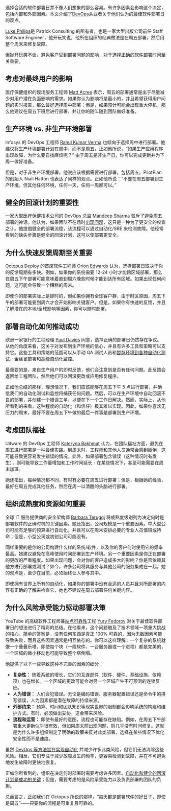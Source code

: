 选择合适的软件部署日并不像人们想象的那么容易。有许多因素会影响这个决定，包括内部和外部因素。本文介绍了[DevOps](https://thenewstack.io/platform-engineering/platform-engineering-what-is-it-and-who-does-it/)从业者关于他们认为的最佳软件部署日的观点。

[Luke Philips](https://www.linkedin.com/in/lukephilips/)是 Patrick Consulting 的所有者，也是一家大型出版公司前任 Staff Software Engineer，他开玩笑说，他所在组织的经典做法是在周五部署，然后用整个周末来修复故障。

但抛开玩笑不谈，避免客户受到部署问题的影响，对于[选择正确的软件部署时间](https://thenewstack.io/how-time-plays-a-crucial-role-in-aggregating-mobile-data/)至关重要。

## 考虑对最终用户的影响

医疗保健组织的现场服务工程师 [Matt Acree](https://www.linkedin.com/in/matt-acree-1383442/) 表示，周五的部署通常是出于尽量减少对用户潜在负面影响的需求。如果你认为影响将是最小的，并且希望获得用户问题的实时报告，那么最好选择周中部署；但是，如果预计可能会出现重大停机，那么他建议在周五下班后进行部署，并让你的随叫随到团队做好准备。

## 生产环境 vs. 非生产环境部署

Infosys 的 DevOps 工程师 [Rahul Kumar Verma](https://www.linkedin.com/in/rahul-kumar-verma-558812161/?originalSubdomain=in) 也倾向于选择周中进行部署。他建议将生产环境部署计划在周中，而不是周五，正如他所说，“如果生产应用程序出现故障，为什么要自找麻烦呢？” 由于周五是非生产日，你可以完成更新并为下周一做好准备。

但是，对于非生产环境部署，他说应该根据需要进行部署，包括周五。PilotPlan 的创始人 Niall Hatton 也表达了同样的观点。正如他所说：“不要在周五部署到生产环境。但其他任何环境，任何一天，任何一周都可以。”

## 健全的回滚计划的重要性

一家大型医疗保健技术公司的 DevOps 总监 [Mandeep Sharma](https://www.linkedin.com/in/mandeep-sharma-8517a92a0/?trk=public_profile_samename-profile&originalSubdomain=in) 驳斥了避免周五部署的神话。他认为，如果团队不在场时[出现问题](https://thenewstack.io/automation-all-fun-and-games-until-something-goes-wrong/)，这只是一种为了更安全的权宜之计。他提倡健全的部署流程，该流程可以通过自动化/SRE 来检测故障。他经常看到的缺失步骤是健全的回滚计划，这可以使部署更安全。

## 为什么快速反馈周期至关重要

Octopus Deploy 的首席软件工程师 [Orion Edwards](https://www.linkedin.com/in/orionedwards/?originalSubdomain=nz) 认为，选择部署日取决于你的反馈周期有多快。例如，如果你的系统需要 12-24 小时才能跨区域部署，那么在周五下午部署可能意味着直到周六晚些时候才能到达所有区域。如果出现任何问题，这可能会导致一个糟糕的周末。

即使你的部署实际上是即时的，但如果你拥有全球客户群，由于时区原因，周五下午的部署可能要到周六才会开始影响关键客户。但是，如果你有快速的反馈，并且了解潜在的本地/全球影响等因素，你可以随时部署。

## 部署自动化如何推动成功

欧洲一家银行的工程经理 [Paul Davies](https://www.linkedin.com/in/paulthecyclist/) 同意，选择正确的部署日仍然存在争议。从他的角度来看，这关乎对发布到生产环境的信心，并且有许多工具和策略可以支持它。这些工具和策略的范围可以从手动 QA 测试人员和[暂存环境到各种自动化测试](https://thenewstack.io/metalbears-mirrord-gives-ai-agents-a-staging-environment-to-test-their-code/)、金丝雀部署和高级自动化监控。

最重要的是，来自生产用户的即时反馈，他们会注意到是否有任何问题。此反馈会返回给工程团队，然后他们可以回滚更改或应用修复程序。

正如他总结的那样，理想情况下，我们应该能够在周五下午 5 点进行部署，并确信我们的自动化测试和监控将捕获任何问题。然后，可以在生产环境中自动回滚不良的部署，并创建一个错误工单，以便在下一个工作日解决。然而，实际上，从他所看到的来看，这种程度的自动化（和信任）极其难以实现。因此，如果你喜欢无压力的周末，最好不要在周五下午做的最后一件事是部署到生产环境。

## 考虑团队福祉

Uitware 的 DevOps 工程师 [Kateryna Bakhmat](https://dou.ua/users/kateryna-bakhmat/) 认为，在团队福祉方面，避免在周五进行部署是一种最佳实践。到周末时，工程师和其他人员通常会感到疲倦，这可能导致更容易发生错误的情况。此外，如果部署包含错误（这种情况时有发生），则可能导致工作量增加和工作时间延长 - 在某些情况下，甚至可能需要在周末加班。

她还指出，每种情况都不同，有时有必要在周五进行部署；但是，根据她的经验，最好在周五完成其他任务，然后在周一以清醒的头脑进行部署。

## 组织成熟度和资源如何重要

全球 IT 服务提供商的安全架构师 [Barbara Teruggi](https://www.linkedin.com/in/barbara-teruggi/?originalSubdomain=es) 将成熟度级别列为决定何时是部署软件的正确时机的关键因素。她还指出，公司规模是一个重要因素。中大型公司可能有足够的预算进行自动化，并且可以在周末安排必要的专业人员值班或待命；但是，小型公司或初创公司可能没有。

同样重要的是你的公司构建什么样的系统/软件，以及你的客户何时使用它的频率最高。她建议避免在高峰使用时间部署到生产环境。另一个重要因素是你正在部署的更改的严重程度。如果出现问题，会对你的客户造成多大的影响？你是否依赖其他方进行部署或测试？如今，许多公司将其服务与其他公司的服务集成在一起。她的观点是，至少在目前，必须始终让人参与其中。

即使拥有世界上所有的自动化，如果你的部署中没有合适的人员并且对所部署的内容有正确的了解来检查它，她也不建议在周五部署任何关键内容。

## 为什么风险承受能力驱动部署决策

YouTube 的高级软件工程师兼[站点可靠性](https://thenewstack.io/google-sre-site-reliability-engineering-at-a-global-scale/)工程 [Yury Fedorov](https://www.linkedin.com/in/yury-fedorov-0910a09/) 对关于最佳软件部署日的想法进行了精彩的总结。在他看来，这个问题触及了技术领域一项重大挑战的核心。简单的答案是，没有任何东西是真正 100% 可靠的，因为无数因素可能导致失败，而且这些因素通常是相互依存的。你可以这样理解：一个复杂的系统就像一个叠叠乐塔。即使每个块（一段软件、一台服务器或一个进程）都是完美的，一个区域的微小移动也可能导致整个塔倒塌。

他提供了以下一些导致这种不完善的因素的细分：

* **复杂性：** 随着系统的增长，它们的互连部件（软件、硬件、基础设施、依赖项）也在增长。一个区域的更改可能会对另一个区域产生不可预测的连锁反应。
* **人为错误：** 人们会犯错误。无论是编码错误、服务器配置错误还是命令中的拼写错误，人为因素都是潜在故障的持续来源。
* **外部约束：** 预算、时间和团队知识等现实世界的限制都会影响系统的构建和维护方式。有时，必须做出妥协，这会带来风险。
* **流程和运营：** 即使有最好的意图，流程也可能存在缺陷。例如，在周五下午部署重大更新似乎很有效，但如果周末前出现问题，则几乎没有时间修复。这就是为什么许多组织制定了明确的政策来反对此类部署，选择在某些情况下优化安全性而不是速度。

虽然 [DevOps 等方法旨在实现自动化](https://thenewstack.io/automate-devops-with-an-everything-as-code-approach/) 并减少许多此类风险，但它们无法消除这些风险。相反，它们专注于减少故障发生的频率，更容易检测到故障，并在不可避免地发生故障时更快地恢复。

正如你所看到的，组织在决定何时部署时需要考虑许多因素。[自动化和健全的回滚计划是成功的关键](https://thenewstack.io/release-automation-key-considerations/)；但是，需要考虑的是风险承受能力以及负责部署的团队的负担。

总而言之，正如我们在 Octopus 所说的那样，“每天都是部署软件的好日子，即使是周五”——只要你的流程是可重复且可靠的。